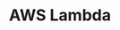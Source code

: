 ---
description: AWS Lambda can be used to run serverless tasks from a notebook
shortname: aws_lambda
timestamp: Mon, 14 Feb 2022 15:56:27 GMT
title: AWS Lambda
tool/software: AWS Lambda
uuid: 4965a1b8-11be-43e1-886d-d1eb831db276
website_link: '?'
---